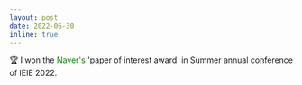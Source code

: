 ```yaml
---
layout: post
date: 2022-06-30
inline: true
---
```


🏆 I won the <span style="color:green">Naver's</span> 'paper of interest award' in Summer annual conference of IEIE 2022.
